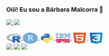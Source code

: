 ### Oiii! Eu sou a Bárbara Malcorra 👋

<div>
  <a href="https://github.com/bmalcorra">
  <img height="160em" src="https://github-readme-stats.vercel.app/api?username=bmalcorra&show_icons=true&theme=dracula&include_all_commits=true&count_private=true"/>
  <img height="160em" src="https://github-readme-stats.vercel.app/api/top-langs/?username=bmalcorra&layout=compact&langs_count=16&theme=dracula"/>
</div>
  
  <div style="display: inline_block"><br>
  <img align="center" alt="bmalcorra-R" height="30" width="40" src="https://raw.githubusercontent.com/devicons/devicon/master/icons/r/r-original.svg">
  <img align="center" alt="bmalcorra-Rstudio" height="30" width="40" src="https://raw.githubusercontent.com/devicons/devicon/master/icons/rstudio/rstudio-original.svg">
  <img align="center" alt="bmalcorra-Python" height="30" width="40" src="https://raw.githubusercontent.com/devicons/devicon/master/icons/python/python-original.svg">
  <img align="center" alt="bmalcorra-spss" height="30" width="40" src="https://raw.githubusercontent.com/devicons/devicon/master/icons/spss/spss-original.svg">
  <img align="center" alt="bmalcorra-HTML" height="30" width="40" src="https://raw.githubusercontent.com/devicons/devicon/master/icons/html5/html5-original.svg">
  <img align="center" alt="bmalcorra-CSS" height="30" width="40" src="https://raw.githubusercontent.com/devicons/devicon/master/icons/css3/css3-original.svg">
</div>
  
  
<div>
  <a href="https://instagram.com/barbaramalcorra" target="_blank"><img src="https://img.shields.io/badge/-Instagram-%23E4405F?style=for-the-badge&logo=instagram&logoColor=white" target="_blank"></a>
  <a href = "mailto:barbaraluz.malcorra@gmail.com"><img src="https://img.shields.io/badge/Gmail-D14836?style=for-the-badge&logo=gmail&logoColor=white"></a>
  <a href="https://www.linkedin.com/in/b%C3%A1rbara-malcorra-38961a143/" target="_blank"><img src="https://img.shields.io/badge/-LinkedIn-%230077B5?style=for-the-badge&logo=linkedin&logoColor=white" target="_blank"></a> 
</div>
  
  
